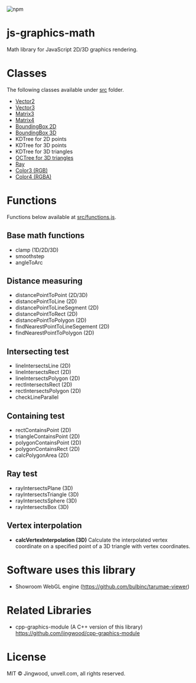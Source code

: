 ![npm](https://img.shields.io/npm/v/@jingwood/graphics-math.svg)

# js-graphics-math

Math library for JavaScript 2D/3D graphics rendering.

# Classes

The following classes available under [src](src) folder.

- [Vector2](src/vec2.js)
- [Vector3](src/vec3.js)
- [Matrix3](src/matrix3.js)
- [Matrix4](src/matrix4.js)
- [BoundingBox 2D](src/bbox2.js)
- [BoundingBox 3D](src/bbox3.js)
- KDTree for 2D points
- KDTree for 3D points
- KDTree for 3D triangles
- [OCTree for 3D triangles](src/spacetree.js)
- [Ray](src/ray.js)
- [Color3 (RGB)](src/color3.js)
- [Color4 (RGBA)](src/color4.js)

# Functions

Functions below available at [src/functions.js](src/functions.js).

## Base math functions

- clamp (1D/2D/3D)
- smoothstep
- angleToArc

## Distance measuring

- distancePointToPoint (2D/3D)
- distancePointToLine (2D)
- distancePointToLineSegment (2D)
- distancePointToRect (2D)
- distancePointToPolygon (2D)
- findNearestPointToLineSegement (2D)
- findNearestPointToPolygon (2D)

## Intersecting test

- lineIntersectsLine (2D)
- lineIntersectsRect (2D)
- lineIntersectsPolygon (2D)
- rectIntersectsRect (2D)
- rectIntersectsPolygon (2D)
- checkLineParallel

## Containing test

- rectContainsPoint (2D)
- triangleContainsPoint (2D)
- polygonContainsPoint (2D)
- polygonContainsRect (2D)
- calcPolygonArea (2D)

## Ray test

- rayIntersectsPlane (3D)
- rayIntersectsTriangle (3D)
- rayIntersectsSphere (3D)
- rayIntersectsBox (3D)

## Vertex interpolation

- **calcVertexInterpolation (3D)**
  Calculate the interpolated vertex coordinate on a specified point of a 3D triangle with vertex coordinates.

# Software uses this library

- Showroom WebGL engine (https://github.com/bulbinc/tarumae-viewer)

# Related Libraries

- cpp-graphics-module (A C++ version of this library)<br/>
  https://github.com/jingwood/cpp-graphics-module

# License

MIT © Jingwood, unvell.com, all rights reserved.
